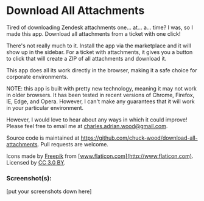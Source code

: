 # Download All Attachments

Tired of downloading Zendesk attachments one... at... a... time? I was, so I made this app. Download all attachments from a ticket with one click!

There's not really much to it. Install the app via the marketplace and it will show up in the sidebar. For a ticket with attachments, it gives you a button to click that will create a ZIP of all attachments and download it.

This app does all its work directly in the browser, making it a safe choice for corporate environments.

NOTE: this app is built with pretty new technology, meaning it may not work in older browsers. It has been tested in recent versions of Chrome, Firefox, IE, Edge, and Opera. However, I can't make any guarantees that it will work in your particular environment.

However, I would love to hear about any ways in which it could improve! Please feel free to email me at charles.adrian.wood@gmail.com.

Source code is maintained at https://github.com/chuck-wood/download-all-attachments. Pull requests are welcome.

Icons made by [Freepik](http://www.flaticon.com/authors/freepik) from [www.flaticon.com](http://www.flaticon.com). Licensed by [CC 3.0 BY](http://creativecommons.org/licenses/by/3.0/).

### Screenshot(s):
[put your screenshots down here]
